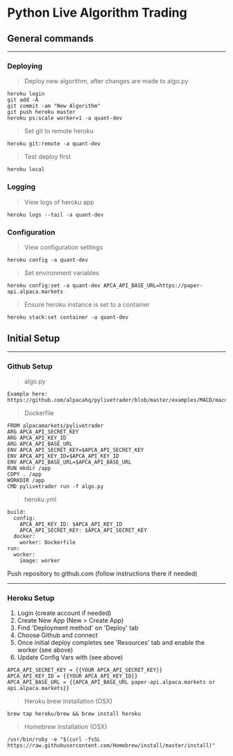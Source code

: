 # Python Live Algorithm Trading

## General commands

---

### Deploying
>Deploy new algorithm, after changes are made to algo.py
```
heroku login
git add -A
git commit -am "New Algorithm"
git push heroku master
heroku ps:scale worker=1 -a quant-dev
```

>Set git to remote heroku
```
heroku git:remote -a quant-dev
```

>Test deploy first
```
heroku local
```

### Logging
>View logs of heroku app
```
heroku logs --tail -a quant-dev
```



### Configuration
>View configuration settings
```
heroku config -a quant-dev
```

>Set environment variables
```
heroku config:set -a quant-dev APCA_API_BASE_URL=https://paper-api.alpaca.markets
```

>Ensure heroku instance is set to a container
```
heroku stack:set container -a quant-dev
```


## Initial Setup

---
### Github Setup

> algo.py
```
Example here: https://github.com/alpacahq/pylivetrader/blob/master/examples/MACD/macd_example.py
```

>Dockerfile
```
FROM alpacamarkets/pylivetrader
ARG APCA_API_SECRET_KEY
ARG APCA_API_KEY_ID
ARG APCA_API_BASE_URL
ENV APCA_API_SECRET_KEY=$APCA_API_SECRET_KEY
ENV APCA_API_KEY_ID=$APCA_API_KEY_ID
ENV APCA_API_BASE_URL=$APCA_API_BASE_URL
RUN mkdir /app
COPY . /app
WORKDIR /app
CMD pylivetrader run -f algo.py
```

> heroku.yml
```
build:
  config:
    APCA_API_KEY_ID: $APCA_API_KEY_ID
    APCA_API_SECRET_KEY: $APCA_API_SECRET_KEY
  docker:
    worker: Dockerfile
run:
  worker:
    image: worker
```

Push repository to github.com (follow instructions there if needed)

---

### Heroku Setup

1. Login (create account if needed)
2. Create New App (New > Create App)
3. Find 'Deployment method' on 'Deploy' tab
4. Choose Github and connect
5. Once initial deploy completes see 'Resources' tab and enable the worker (see above)
7. Update Config Vars with (see above)

```
APCA_API_SECRET_KEY = {{YOUR APCA_API_SECRET_KEY}}
APCA_API_KEY_ID = {{YOUR APCA_API_KEY_ID}}
APCA_API_BASE_URL = {{APCA_API_BASE_URL paper-api.alpaca.markets or api.alpaca.markets}}
```

>Heroku brew installation (OSX)
```
brew tap heroku/brew && brew install heroku
```

>Homebrew installation (OSX)
```
/usr/bin/ruby -e "$(curl -fsSL https://raw.githubusercontent.com/Homebrew/install/master/install)"
```
